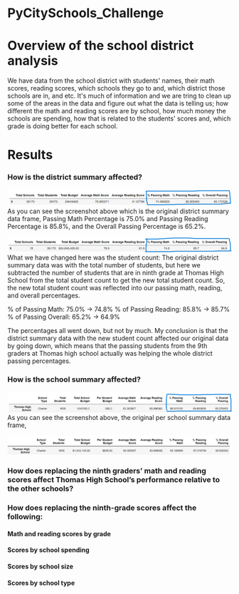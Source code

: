 # PyCitySchools_Challenge

# Overview of the school district analysis
We have data from the school district with students' names, their math scores, reading scores, which schools they go to and, which district those schools are in, and etc. 
It's much of information and we are tring to clean up some of the areas in the data and figure out what the data is telling us; 
how different the math and reading scores are by school, how much money the schools are spending, how that is related to the students' scores and, 
which grade is doing better for each school. 

# Results

### How is the district summary affected?

![district_summary_original](district_summary_df_original.png)
As you can see the screenshot above which is the original district summary data frame, Passing Math Percentage is 75.0% and Passing Reading Percentage is 85.8%, 
and the Overall Passing Percentage is 65.2%. 

![district_summary_df_changed](district_summary_df_changed.png)
What we have changed here was the student count: The original district summary data was with the total number of students, but here we subtracted the number of students 
that are in ninth grade at Thomas High School from the total student count to get the new total student count. 
So, the new total student count was reflected into our passing math, reading, and overall percentages. 

% of Passing Math: 75.0% -> 74.8%
% of Passing Reading: 85.8% -> 85.7%
% of Passing Overall: 65.2% -> 64.9%

The percentages all went down, but not by much. My conclusion is that the district summary data with the new student count affected our original data by going down, 
which means that the passing students from the 9th graders at Thomas high school actually was helping the whole district passing percentages. 


### How is the school summary affected?
![per_school_summary_df_original](./Resources/per_school_summary_df_original.png)
As you can see the screenshot above, the original per school summary data frame,  

![per_school_summary_df_changed](per_school_summary_df_changed.png)


### How does replacing the ninth graders’ math and reading scores affect Thomas High School’s performance relative to the other schools?


### How does replacing the ninth-grade scores affect the following:
#### Math and reading scores by grade

#### Scores by school spending

#### Scores by school size

#### Scores by school type
